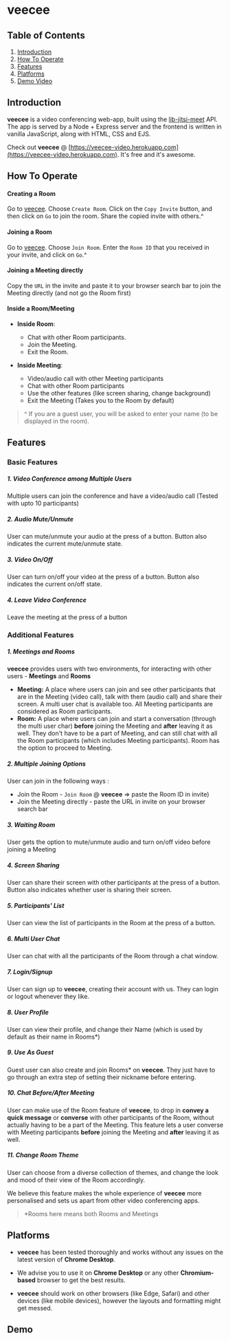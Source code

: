 # veecee

## Table of Contents

1. [Introduction](#introduction)
2. [How To Operate](#how-to-operate)
3. [Features](#features)
4. [Platforms](#platforms)
5. [Demo Video](#demo)

## Introduction

**veecee** is a video conferencing web-app, built using the [lib-jitsi-meet](https://github.com/jitsi/lib-jitsi-meet) API. The app is served by a Node + Express server and the frontend is written in vanilla JavaScript, along with HTML, CSS and EJS.

Check out **veecee** @ [https://veecee-video.herokuapp.com](https://veecee-video.herokuapp.com). It's free and it's awesome.

## How To Operate

#### Creating a Room

Go to [veecee](https://veecee-video.herokuapp.com). Choose `Create Room`. Click on the `Copy Invite` button, and then click on `Go` to join the room. Share the copied invite with others.^

#### Joining a Room

Go to [veecee](https://veecee-video.herokuapp.com). Choose `Join Room`. Enter the `Room ID` that you received in your invite, and click on `Go`.^

#### Joining a Meeting directly

Copy the `URL` in the invite and paste it to your browser search bar to join the Meeting directly (and not go the Room first)

#### Inside a Room/Meeting

- **Inside Room**:
    - Chat with other Room participants.
    - Join the Meeting.
    - Exit the Room. 

- **Inside Meeting**:
    - Video/audio call with other Meeting participants
    - Chat with other Room participants
    - Use the other features (like screen sharing, change background)
    - Exit the Meeting (Takes you to the Room by default)

> ^ If you are a guest user, you will be asked to enter your name (to be displayed in the room).

## Features

### Basic Features

##### 1. Video Conference among Multiple Users

Multiple users can join the conference and have a video/audio call (Tested with upto 10 participants)

##### 2. Audio Mute/Unmute

User can mute/unmute your audio at the press of a button. Button also indicates the current mute/unmute state.

##### 3. Video On/Off

User can turn on/off your video at the press of a button. Button also indicates the current on/off state.

##### 4. Leave Video Conference

Leave the meeting at the press of a button

### Additional Features

##### 1. Meetings and Rooms

**veecee** provides users with two environments, for interacting with other users - **Meetings** and **Rooms**

- **Meeting:** A place where users can join and see other participants that are in the Meeting (video call), talk with them (audio call) and share their screen. A multi user chat is available too. All Meeting participants are considered as Room participants.
- **Room:** A place where users can join and start a conversation (through the multi user char) **before** joining the Meeting and **after** leaving it as well. They don't have to be a part of Meeting, and can still chat with all the Room participants (which includes Meeting participants). Room has the option to proceed to Meeting.

##### 2. Multiple Joining Options

User can join in the following ways :

- Join the Room - `Join Room` @ **veecee** => paste the Room ID in invite)
- Join the Meeting directly - paste the URL in invite on your browser search bar

##### 3. Waiting Room

User gets the option to mute/unmute audio and turn on/off video before joining a Meeting

##### 4. Screen Sharing

User can share their screen with other participants at the press of a button. Button also indicates whether user is sharing their screen.

##### 5. Participants' List

User can view the list of participants in the Room at the press of a button.

##### 6. Multi User Chat

User can chat with all the participants of the Room through a chat window.

##### 7. Login/Signup

User can sign up to **veecee**, creating their account with us. They can login or logout whenever they like.

##### 8. User Profile

User can view their profile, and change their Name (which is used by default as their name in Rooms*)

##### 9. Use As Guest

Guest user can also create and join Rooms* on **veecee**. They just have to go through an extra step of setting their nickname before entering.

##### 10. Chat Before/After Meeting

User can make use of the Room feature of **veecee**, to drop in **convey a quick message** or **converse** with other participants of the Room, without actually having to be a part of the Meeting. This feature lets a user converse with Meeting participants **before** joining the Meeting and **after** leaving it as well.

##### 11. Change Room Theme

User can choose from a diverse collection of themes, and change the look and mood of their view of the Room accordingly.

We believe this feature makes the whole experience of **veecee** more personalised and sets us apart from other video conferencing apps.


> *Rooms here means both Rooms and Meetings

## Platforms

- **veecee** has been tested thoroughly and works without any issues on the latest version of **Chrome Desktop**.
- We advise you to use it on **Chrome Desktop** or any other **Chromium-based** browser to get the best results.

- **veecee** should work on other browsers (like Edge, Safari) and other devices (like mobile devices), however the layouts and formatting might get messed.

##  Demo

<link to the demo video>
